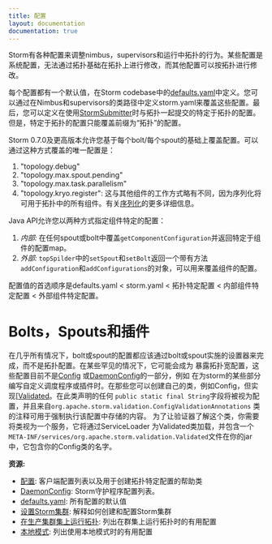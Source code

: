 ```yaml
---
title: 配置
layout: documentation
documentation: true
---
```

Storm有各种配置来调整nimbus，supervisors和运行中拓扑的行为。某些配置是系统配置，无法通过拓扑基础在拓扑上进行修改，而其他配置可以按拓扑进行修改。


每个配置都有一个默认值，在Storm codebase中的[defaults.yaml]({{page.git-blob-base}}/conf/defaults.yaml)中定义。您可以通过在Nimbus和supervisors的类路径中定义storm.yaml来覆盖这些配置。最后，您可以定义在使用[StormSubmitter](javadocs/org/apache/storm/StormSubmitter.md)时与拓扑一起提交的特定于拓扑的配置。但是，特定于拓扑的配置只能覆盖前缀为“拓扑”的配置。

Storm 0.7.0及更高版本允许您基于每个bolt/每个spout的基础上覆盖配置。可以通过这种方式覆盖的唯一配置是：

1. "topology.debug"
2. "topology.max.spout.pending"
3. "topology.max.task.parallelism"
4. "topology.kryo.register": 这与其他组件的工作方式略有不同，因为序列化将可用于拓扑中的所有组件。有关[序列化](Serialization.md)的更多详细信息。

Java API允许您以两种方式指定组件特定的配置：

1. *内部:* 在任何spout或bolt中覆盖`getComponentConfiguration`并返回特定于组件的配置map。
2. *外部:* `topSpilder`中的`setSpout`和`setBolt`返回一个带有方法`addConfiguration`和`addConfigurations`的对象，可以用来覆盖组件的配置。

配置值的首选顺序是defaults.yaml < storm.yaml < 拓扑特定配置 < 内部组件特定配置 < 外部组件特定配置。

# Bolts，Spouts和插件
在几乎所有情况下，bolt或spout的配置都应该通过bolt或spout实施的设置器来完成，而不是拓扑配置。在某些罕见的情况下，它可能会成为
暴露拓扑宽配置，这些配置目前不是[Config](javadocs/org/apache/storm/Config.md) 或[DaemonConfig](javadocs/org/apache/storm/DaemonConfig.md)的一部分，例如
在为storm的某些部分编写自定义调度程序或插件时。在那些您可以创建自己的类，例如Config，但实现[[Validated](javadocs/org/apache/storm/validation/Validated.md)。在此类声明的任何 `public static final String`字段将被视为配置，并且来自`org.apache.storm.validation.ConfigValidationAnnotations` 类的注释可用于强制执行该配置中存储的内容。
为了让验证器了解这个类，你需要将类视为一个服务，它将通过ServiceLoader 为Validated类加载，并包含一个`META-INF/services/org.apache.storm.validation.Validated`文件在你的jar中，它包含你的Config类的名字。

**资源:**

* [配置](javadocs/org/apache/storm/Config.md): 客户端配置列表以及用于创建拓扑特定配置的帮助类
* [DaemonConfig](javadocs/org/apache/storm/DaemonConfig.md): Storm守护程序配置列表。
* [defaults.yaml]({{page.git-blob-base}}/conf/defaults.yaml): 所有配置的默认值
* [设置Storm集群](Setting-up-a-Storm-cluster.md): 解释如何创建和配置Storm集群
* [在生产集群集上运行拓扑](Running-topologies-on-a-production-cluster.md): 列出在群集上运行拓扑时的有用配置
* [本地模式](Local-mode.md): 列出使用本地模式时的有用配置
